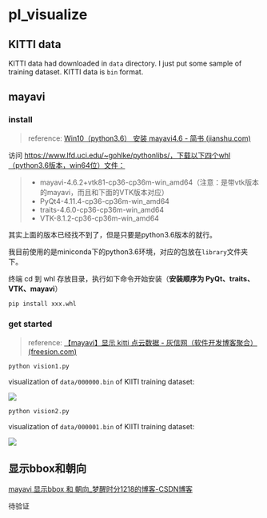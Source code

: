 # pl_visualize

## KITTI data

KITTI data had downloaded in `data` directory. I just put some sample of training dataset. KITTI data is `bin` format.

## mayavi

### install

> reference: [Win10（python3.6） 安装 mayavi4.6 - 简书 (jianshu.com)](https://www.jianshu.com/p/557371805562)

访问 https://www.lfd.uci.edu/~gohlke/pythonlibs/，下载以下四个whl（python3.6版本，win64位）文件：

> - mayavi-4.6.2+vtk81-cp36-cp36m-win_amd64（注意：是带vtk版本的mayavi，而且和下面的VTK版本对应）
> - PyQt4-4.11.4-cp36-cp36m-win_amd64
> - traits-4.6.0-cp36-cp36m-win_amd64
> - VTK-8.1.2-cp36-cp36m-win_amd64
>

其实上面的版本已经找不到了，但是只要是python3.6版本的就行。

我目前使用的是miniconda下的python3.6环境，对应的包放在`library`文件夹下。

终端 cd 到 whl 存放目录，执行如下命令开始安装（**安装顺序为 PyQt、traits、VTK、mayavi**）

```bash
pip install xxx.whl
```

### get started

> reference: [【mayavi】显示 kitti 点云数据 - 灰信网（软件开发博客聚合） (freesion.com)](https://www.freesion.com/article/36131059149/)

```bash
python vision1.py
```

visualization of `data/000000.bin` of KIITI training dataset:

![](photo/vision1.bmp)


```bash
python vision2.py
```

visualization of `data/000001.bin` of KIITI training dataset:

![](photo/vision2.bmp)

## 显示bbox和朝向

[mayavi 显示bbox 和 朝向_梦醒时分1218的博客-CSDN博客](https://blog.csdn.net/qq_35632833/article/details/107714582)

待验证